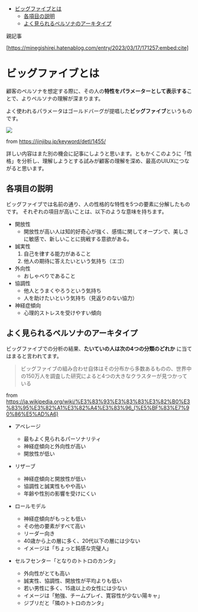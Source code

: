 


- [ビッグファイブとは](#ビッグファイブとは)
  - [各項目の説明](#各項目の説明)
  - [よく見られるペルソナのアーキタイプ](#よく見られるペルソナのアーキタイプ)



親記事

[https://minegishirei.hatenablog.com/entry/2023/03/17/171257:embed:cite]



# ビッグファイブとは

顧客のペルソナを想定する際に、その人の**特性をパラメーターとして表示する**ことで、よりペルソナの理解が深まります。

よく使われるパラメータはゴールドバーグが提唱した**ビッグファイブ**というものです。

<img src="https://motose-shinrishi.com/wp-content/uploads/2022/03/exam1-80.jpg">

from https://jinjibu.jp/keyword/detl/1455/

詳しい内容はまた別の機会に記事にしようと思います。ともかくこのように「性格」を分析し、理解しようとする試みが顧客の理解を深め、最高のUIUXにつながると思います。


## 各項目の説明

ビッグファイブでは名前の通り、人の性格的な特性を5つの要素に分解したものです。
それぞれの項目が高いことは、以下のような意味を持ちます。

- 開放性
  - 開放性が高い人は知的好奇心が強く、感情に関してオープンで、美しさに敏感で、新しいことに挑戦する意欲がある。
- 誠実性
  1. 自己を律する能力があること
  2. 他人の期待に答えたいという気持ち（エゴ）
- 外向性
  - おしゃべりであること
- 協調性
  - 他人とうまくやろうという気持ち
  - 人を助けたいという気持ち（見返りのない協力）
- 神経症傾向
  - 心理的ストレスを受けやすい傾向



## よく見られるペルソナのアーキタイプ

ビッグファイブでの分析の結果、**たいていの人は次の4つの分類のどれか** に当てはまると言われてます。

> ビッグファイブの組み合わせ自体はその分布から多数あるものの、世界中の150万人を調査した研究によると4つの大きなクラスターが見つかっている

from https://ja.wikipedia.org/wiki/%E3%83%93%E3%83%83%E3%82%B0%E3%83%95%E3%82%A1%E3%82%A4%E3%83%96_(%E5%BF%83%E7%90%86%E5%AD%A6)


- アベレージ
    - 最もよく見られるパーソナリティ
    - 神経症傾向と外向性が高い
    - 開放性が低い


- リザーブ
    - 神経症傾向と開放性が低い
    - 協調性と誠実性もやや高い
    - 年齢や性別の影響を受けにくい


- ロールモデル
    - 神経症傾向がもっとも低い
    - その他の要素がすべて高い
    - リーダー向き
    - 40歳から上の層に多く、20代以下の層には少ない
    - イメージは「ちょっと鈍感な完璧人」


- セルフセンター「となりのトトロのカンタ」
    - 外向性がとても高い
    - 誠実性、協調性、開放性が平均よりも低い
    - 若い男性に多く、15歳以上の女性には少ない
    - イメージは「勉強、チームプレイ、寛容性が少ない陽キャ」
    - ジブリだと「隣のトトロのカンタ」
